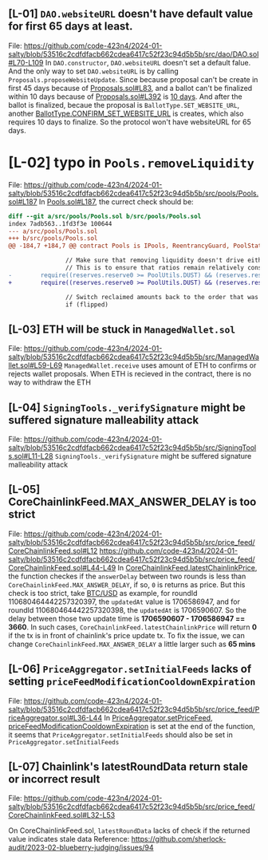 ## [L-01] `DAO.websiteURL` doesn't have default value for first 65 days at least.
File:
https://github.com/code-423n4/2024-01-salty/blob/53516c2cdfdfacb662cdea6417c52f23c94d5b5b/src/dao/DAO.sol#L70-L109
In `DAO.constructor`, `DAO.websiteURL` doesn't set a default falue. And the only way to set `DAO.websiteURL` is by calling `Proposals.proposeWebsiteUpdate`.
Since because proposal can't be create in first 45 days because of [Proposals.sol#L83](https://github.com/code-423n4/2024-01-salty/blob/53516c2cdfdfacb662cdea6417c52f23c94d5b5b/src/dao/Proposals.sol#L83), and a ballot can't be finalized within 10 days because of [Proposals.sol#L392](https://github.com/code-423n4/2024-01-salty/blob/53516c2cdfdfacb662cdea6417c52f23c94d5b5b/src/dao/Proposals.sol#L392) is [10 days](https://github.com/code-423n4/2024-01-salty/blob/53516c2cdfdfacb662cdea6417c52f23c94d5b5b/src/dao/DAOConfig.sol#L45).
And after the ballot is finalized, becaue the proposal is `BallotType.SET_WEBSITE_URL`, another [BallotType.CONFIRM_SET_WEBSITE_URL](https://github.com/code-423n4/2024-01-salty/blob/53516c2cdfdfacb662cdea6417c52f23c94d5b5b/src/dao/DAO.sol#L207-L208C88) is creates, which also requires 10 days to finalize.
So the protocol won't have websiteURL for 65 days.

# [L-02] typo in `Pools.removeLiquidity`
File: https://github.com/code-423n4/2024-01-salty/blob/53516c2cdfdfacb662cdea6417c52f23c94d5b5b/src/pools/Pools.sol#L187
In [Pools.sol#L187](https://github.com/code-423n4/2024-01-salty/blob/53516c2cdfdfacb662cdea6417c52f23c94d5b5b/src/pools/Pools.sol#L187), the currect check should be:
```diff
diff --git a/src/pools/Pools.sol b/src/pools/Pools.sol
index 7adb563..1fd3f3e 100644
--- a/src/pools/Pools.sol
+++ b/src/pools/Pools.sol
@@ -184,7 +184,7 @@ contract Pools is IPools, ReentrancyGuard, PoolStats, ArbitrageSearch, Ownable

                // Make sure that removing liquidity doesn't drive either of the reserves below DUST.
                // This is to ensure that ratios remain relatively constant even after a maximum withdrawal.
-        require((reserves.reserve0 >= PoolUtils.DUST) && (reserves.reserve0 >= PoolUtils.DUST), "Insufficient reserves after liquidity removal");
+        require((reserves.reserve0 >= PoolUtils.DUST) && (reserves.reserve1 >= PoolUtils.DUST), "Insufficient reserves after liquidity removal");

                // Switch reclaimed amounts back to the order that was specified in the call arguments so they make sense to the caller
                if (flipped)
```

## [L-03] ETH will be stuck in `ManagedWallet.sol` 
File:
    https://github.com/code-423n4/2024-01-salty/blob/53516c2cdfdfacb662cdea6417c52f23c94d5b5b/src/ManagedWallet.sol#L59-L69
`ManagedWallet.receive` uses amount of ETH to confirms or rejects wallet proposals. When ETH is recieved in the contract, there is no way to withdraw the ETH

## [L-04] `SigningTools._verifySignature` might be suffered signature malleability attack
File:
https://github.com/code-423n4/2024-01-salty/blob/53516c2cdfdfacb662cdea6417c52f23c94d5b5b/src/SigningTools.sol#L11-L28
`SigningTools._verifySignature` might be suffered signature malleability attack

## [L-05] CoreChainlinkFeed.MAX_ANSWER_DELAY is too strict
File:
https://github.com/code-423n4/2024-01-salty/blob/53516c2cdfdfacb662cdea6417c52f23c94d5b5b/src/price_feed/CoreChainlinkFeed.sol#L12
https://github.com/code-423n4/2024-01-salty/blob/53516c2cdfdfacb662cdea6417c52f23c94d5b5b/src/price_feed/CoreChainlinkFeed.sol#L44-L49
In [CoreChainlinkFeed.latestChainlinkPrice](https://github.com/code-423n4/2024-01-salty/blob/53516c2cdfdfacb662cdea6417c52f23c94d5b5b/src/price_feed/CoreChainlinkFeed.sol#L28-L60), the function checkes if the `answerDelay` between two rounds is less than `CoreChainlinkFeed.MAX_ANSWER_DELAY`, if so, `0` is returns as price.
But this check is too strict, take [BTC/USD](https://etherscan.io/address/0xF4030086522a5bEEa4988F8cA5B36dbC97BeE88c#readContract) as example, for roundId 110680464442257320397, the `updatedAt` value is 1706586947, and for roundId 110680464442257320398, the `updatedAt` is 1706590607. So the delay between those two update time is **1706590607 - 1706586947 == 3660**.
In such cases, `CoreChainlinkFeed.latestChainlinkPrice` will return **0** if the tx is in front of chainlink's price update tx.
To fix the issue, we can change `CoreChainlinkFeed.MAX_ANSWER_DELAY` a little larger such as **65 mins**

## [L-06] `PriceAggregator.setInitialFeeds` lacks of setting `priceFeedModificationCooldownExpiration`
File:
https://github.com/code-423n4/2024-01-salty/blob/53516c2cdfdfacb662cdea6417c52f23c94d5b5b/src/price_feed/PriceAggregator.sol#L36-L44
In [PriceAggregator.setPriceFeed](https://github.com/code-423n4/2024-01-salty/blob/53516c2cdfdfacb662cdea6417c52f23c94d5b5b/src/price_feed/PriceAggregator.sol#L47C11-L62), [priceFeedModificationCooldownExpiration](https://github.com/code-423n4/2024-01-salty/blob/53516c2cdfdfacb662cdea6417c52f23c94d5b5b/src/price_feed/PriceAggregator.sol#L60C3-L60C42) is set at the end of the function, it seems that `PriceAggregator.setInitialFeeds` should also be set in `PriceAggregator.setInitialFeeds`

## [L-07] Chainlink's latestRoundData return stale or incorrect result 
File:
https://github.com/code-423n4/2024-01-salty/blob/53516c2cdfdfacb662cdea6417c52f23c94d5b5b/src/price_feed/CoreChainlinkFeed.sol#L32-L53

On CoreChainlinkFeed.sol, `latestRoundData` lacks of check if the returned value indicates stale data
Reference: https://github.com/sherlock-audit/2023-02-blueberry-judging/issues/94

